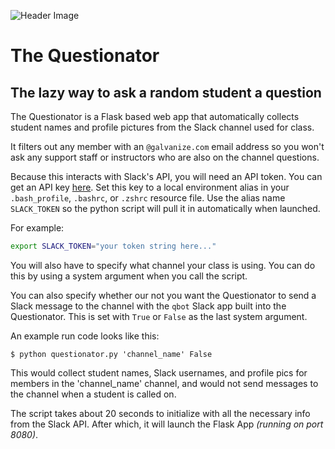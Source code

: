 ![Header Image](https://github.com/whsky/questionator/blob/master/readme_images/QuestionatorHeader.png?raw=true "Header Image")

# The Questionator

## The lazy way to ask a random student a question

The Questionator is a Flask based web app that automatically collects student
names and profile pictures from the Slack channel used for class.

It filters out any member with an `@galvanize.com` email address so you won't
ask any support staff or instructors who are also on the channel questions.

Because this interacts with Slack's API, you will need an API token. You can get
an API key [here](https://api.slack.com/tokens). Set this key to a local
environment alias in your `.bash_profile`, `.bashrc`, or `.zshrc` resource
file. Use the alias name `SLACK_TOKEN` so the python script will pull it in
automatically when launched.

For example:
```bash
export SLACK_TOKEN="your token string here..."
```

You will also have to specify what channel your class is using. You can do this
by using a system argument when you call the script.

You can also specify whether our not you want the Questionator to send a
Slack message to the channel with the `qbot` Slack app built into the
Questionator. This is set with `True` or `False` as the last system argument.

An example run code looks like this:

`$ python questionator.py 'channel_name' False`

This would collect student names, Slack usernames, and profile pics for members
in the 'channel_name' channel, and would not send messages to the channel when
a student is called on.

The script takes about 20 seconds to initialize with all the necessary info
from the Slack API. After which, it will launch the Flask App
_(running on port 8080)_.
